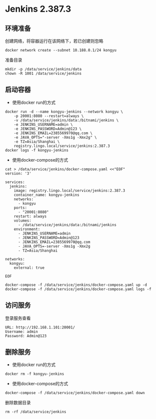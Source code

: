 # Jenkins 2.387.3



## 环境准备

创建网络，将容器运行在该网络下，若已创建则忽略

```
docker network create --subnet 10.188.0.1/24 kongyu
```

准备目录

```
mkdir -p /data/service/jenkins/data
chown -R 1001 /data/service/jenkins
```



## 启动容器

- 使用docker run的方式


```
docker run -d --name kongyu-jenkins --network kongyu \
    -p 20001:8080 --restart=always \
    -v /data/service/jenkins/data:/bitnami/jenkins \
    -e JENKINS_USERNAME=admin \
    -e JENKINS_PASSWORD=Admin@123 \
    -e JENKINS_EMAIL=2385569970@qq.com \
    -e JAVA_OPTS="-server -Xms1g -Xmx2g" \
    -e TZ=Asia/Shanghai \
    registry.lingo.local/service/jenkins:2.387.3
docker logs -f kongyu-jenkins
```

- 使用docker-compose的方式


```
cat > /data/service/jenkins/docker-compose.yaml <<"EOF"
version: '3'

services:
  jenkins:
    image: registry.lingo.local/service/jenkins:2.387.3
    container_name: kongyu-jenkins
    networks:
      - kongyu
    ports:
      - "20001:8080"
    restart: always
    volumes:
      - /data/service/jenkins/data:/bitnami/jenkins
    environment:
      - JENKINS_USERNAME=admin
      - JENKINS_PASSWORD=Admin@123
      - JENKINS_EMAIL=2385569970@qq.com
      - JAVA_OPTS=-server -Xms1g -Xmx2g
      - TZ=Asia/Shanghai

networks:
  kongyu:
    external: true

EOF

docker-compose -f /data/service/jenkins/docker-compose.yaml up -d 
docker-compose -f /data/service/jenkins/docker-compose.yaml logs -f
```



## 访问服务

登录服务查看

```
URL: http://192.168.1.101:20001/
Username: admin
Password: Admin@123
```



## 删除服务

- 使用docker run的方式


```
docker rm -f kongyu-jenkins
```

- 使用docker-compose的方式


```
docker-compose -f /data/service/jenkins/docker-compose.yaml down
```

删除数据目录

```
rm -rf /data/service/jenkins
```

